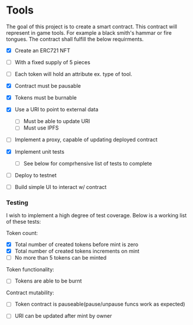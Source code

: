 # Tools

The goal of this project is to create a smart contract. This contract will represent in game tools. For example a black smith's hammar or fire tongues. The contract shall fulfill the below requirments. 

- [x] Create an ERC721 NFT
- [ ] With a fixed supply of 5 pieces
- [ ] Each token will hold an attribute ex. type of tool.
- [x] Contract must be pausable
- [x] Tokens must be burnable
- [x] Use a URI to point to external data
  - [ ] Must be able to update URI
  - [ ] Must use IPFS
- [ ] Implement a proxy, capable of updating deployed contract
- [x] Implement unit tests
  - [ ] See below for comprhensive list of tests to complete
- [ ] Deploy to testnet
- [ ] Build simple UI to interact w/ contract


### Testing

I wish to implement a high degree of test coverage. Below is a working list of these tests: 

Token count: 
- [x] Total number of created tokens before mint is zero
- [x] Total number of created tokens increments on mint
- [ ] No more than 5 tokens can be minted

Token functionality:
- [ ] Tokens are able to be burnt

Contract mutability:
- [ ] Token contract is pauseable(pause/unpause funcs work as expected)

- [ ] URI can be updated after mint by owner